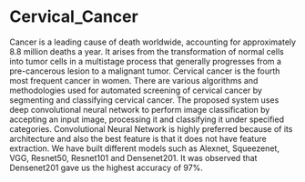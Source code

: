 # Cervical_Cancer
Cancer is a leading cause of death worldwide, accounting for approximately 8.8 million deaths a year. It arises from the transformation of normal cells into tumor cells in a multistage process that generally progresses from a pre-cancerous lesion to a malignant tumor. Cervical cancer is the fourth most frequent cancer in women. There are various algorithms and methodologies used for automated screening of cervical cancer by segmenting and classifying cervical cancer. The proposed system uses deep convolutional neural network to perform image classification by accepting an input image, processing it and classifying it under specified categories. Convolutional Neural Network is highly preferred because of its architecture and also the best feature is that it does not have feature extraction. We have built different models such as Alexnet, Squeezenet, VGG, Resnet50, Resnet101 and Densenet201. It was observed that Densenet201 gave us the highest accuracy of 97%.
